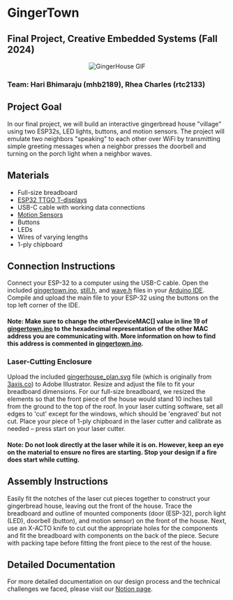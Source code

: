 # GingerTown 
## Final Project, Creative Embedded Systems (Fall 2024)
<p align="center">
  <img src="./gingerhouse.gif" alt="GingerHouse GIF">
</p>

### Team: Hari Bhimaraju (mhb2189), Rhea Charles (rtc2133)

## Project Goal
In our final project, we will build an interactive gingerbread house "village" using two ESP32s, LED lights, buttons, and motion sensors. The project will emulate two neighbors "speaking" to each other over WiFi by transmitting simple greeting messages when a neighbor presses the doorbell and turning on the porch light when a neighbor waves. 

## Materials
- Full-size breadboard
- [ESP32 TTGO T-displays](https://lilygo.cc/products/lilygo%C2%AE-ttgo-t-display-1-14-inch-lcd-esp32-control-board?srsltid=AfmBOopwznDFZNyBDXsGDDsJCy1XqfVx2fuSF5gfMCL8IUSiKmo8Y2OH)
- USB-C cable with working data connections
- [Motion Sensors](https://www.digikey.com/en/products/detail/murata-electronics/IRA-S210ST01/5012561)
- Buttons
- LEDs
- Wires of varying lengths
- 1-ply chipboard

## Connection Instructions
Connect your ESP-32 to a computer using the USB-C cable. Open the included [gingertown.ino](./gingertown.ino), [still.h](./still.h), and [wave.h](./wave.h) files in your [Arduino IDE](https://www.arduino.cc/en/software). Compile and upload the main file to your ESP-32 using the buttons on the top left corner of the IDE. 

#### **Note**: Make sure to change the otherDeviceMAC[] value in line 19 of [gingertown.ino](./gingertown.ino) to the hexadecimal representation of the other MAC address you are communicating with. More information on how to find this address is commented in [gingertown.ino](./gingertown.ino).

### Laser-Cutting Enclosure
Upload the included [gingerhouse_plan.svg]((./gingerhouse_plan.svg)) file (which is originally from [3axis.co](https://3axis.co/laser-cut-simple-house-template-svg-file/m1d6vqe7/#google_vignette)) to Adobe Illustrator. Resize and adjust the file to fit your breadboard dimensions. For our full-size breadboard, we resized the elements so that the front piece of the house would stand 10 inches tall from the ground to the top of the roof. In your laser cutting software, set all edges to 'cut' except for the windows, which should be 'engraved' but not cut. Place your piece of 1-ply chipboard in the laser cutter and calibrate as needed – press start on your laser cutter.

#### **Note**: Do not look directly at the laser while it is on. However, keep an eye on the material to ensure no fires are starting. Stop your design if a fire does start while cutting.

## Assembly Instructions
Easily fit the notches of the laser cut pieces together to construct your gingerbread house, leaving out the front of the house. Trace the breadboard and outline of mounted components (door (ESP-32), porch light (LED), doorbell (button), and motion sensor) on the front of the house. Next, use an X-ACTO knife to cut out the appropriate holes for the components and fit the breadboard with components on the back of the piece. Secure with packing tape before fitting the front piece to the rest of the house.

## Detailed Documentation
For more detailed documentation on our design process and the technical challenges we faced, please visit our [Notion page](https://www.notion.so/Final-Project-GingerTown-1580c243667880daa0d8d64ad89ab157).
